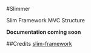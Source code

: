 #Slimmer

Slim Framework MVC Structure

**Documentation coming soon**

##Credits
[slim-framework](http://www.slimframework.com/)
